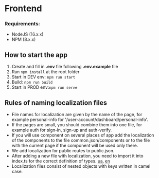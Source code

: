 # Frontend

### Requirements:

- NodeJS (16.x.x)
- NPM (8.x.x)

## How to start the app

1. Create and fill in **.env** file following **.env.example** file
2. Run `npm install` at the root folder
3. Start in DEV env: `npm run start`
4. Build: `npm run build`
5. Start in PROD env:`npm run serve`

## Rules of naming localization files

- File names for localization are given by the name of the page, for example personal-info for '/user-account/dashboard/personal-info'.
- If the pages are small, you should combine them into one file, for example auth for sign-in, sign-up and auth-verify.
- If you will use component on several places of app add the localization of the components to the file common.json/components or to the file with the current page if the component will be used only there.
- We add localization for public routes to public.json.
- After adding a new file with localization, you need to import it into index.ts for the correct definition of types. [ua](./public/locales/ua/index.ts), [en](./public/locales/en/index.ts)
- Localization files consist of nested objects with keys written in camel case.
